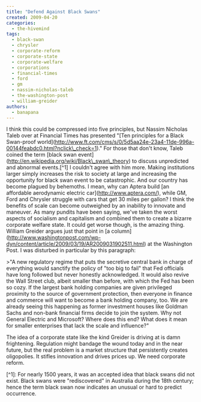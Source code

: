 ```yaml
---
title: "Defend Against Black Swans"
created: 2009-04-20
categories: 
  - the-hivemind
tags: 
  - black-swan
  - chrysler
  - corporate-reform
  - corporate-state
  - corporate-welfare
  - corporations
  - financial-times
  - ford
  - gm
  - nassim-nicholas-taleb
  - the-washington-post
  - william-greider
authors: 
  - banapana
---
```


I think this could be compressed into five principles, but Nassim Nicholas Taleb over at Financial Times has presented "\[Ten principles for a Black Swan-proof world\](http://www.ft.com/cms/s/0/5d5aa24e-23a4-11de-996a-00144feabdc0.html?nclick\_check=1)." For those that don't know, Taleb coined the term \[black swan event\](http://en.wikipedia.org/wiki/Black\_swan\_theory) to discuss unpredicted and abnormal events.\[^1\] I couldn't agree with him more. Making institutions larger simply increases the risk to society at large and increasing the opportunity for black swan event to be catastrophic. And our country has become plagued by behemoths. I mean, why can Aptera build \[an affordable aerodynamic electric car\](http://www.aptera.com/), while GM, Ford and Chrysler struggle with cars that get 30 miles per gallon? I think the benefits of scale can become outweighed by an inability to innovate and maneuver. As many pundits have been saying, we've taken the worst aspects of socialism and capitalism and combined them to create a bizarre corporate welfare state. It could get worse though, is the amazing thing. William Greider argues just that point in \[a column\](http://www.washingtonpost.com/wp-dyn/content/article/2009/03/19/AR2009031902511.html) at the Washington Post. I was disturbed in particular by this paragraph:

\>"A new regulatory regime that puts the secretive central bank in charge of everything would sanctify the policy of "too big to fail" that Fed officials have long followed but never honestly acknowledged. It would also revive the Wall Street club, albeit smaller than before, with which the Fed has been so cozy. If the largest bank holding companies are given privileged proximity to the source of government protection, then everyone in finance and commerce will want to become a bank holding company, too. We are already seeing this happening as former investment houses like Goldman Sachs and non-bank financial firms decide to join the system. Why not General Electric and Microsoft? Where does this end? What does it mean for smaller enterprises that lack the scale and influence?"

The idea of a corporate state like the kind Greider is driving at is damn frightening. Regulation might bandage the wound today and in the near future, but the real problem is a market structure that persistently creates oligopolies. It stifles innovation and drives prices up. We need corporate reform.

\[^1\]: For nearly 1500 years, it was an accepted idea that black swans did not exist. Black swans were "rediscovered" in Australia during the 18th century; hence the term black swan now indicates an unusual or hard to predict occurrence.
